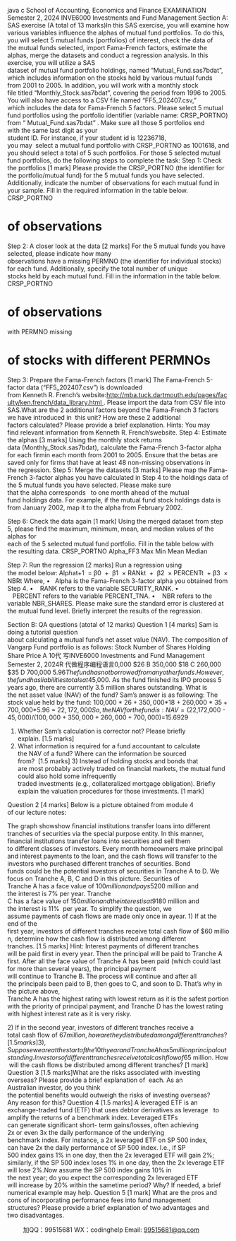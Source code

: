 java c
School of Accounting, Economics and Finance
EXAMINATION
Semester 2, 2024
INVE6000 Investments and Fund Management
Section A: SAS exercise (A total of 13 marks)In this SAS exercise, you will examine how various variables influence the alphas of mutual fund portfolios. To do this, you will select 5 mutual funds (portfolios) of interest, check the data of the mutual funds selected, import Fama-French factors, estimate the alphas, merge the datasets and conduct a regression analysis.
In this exercise, you will utilize a SAS dataset of mutual fund portfolio holdings, named “Mutual_Fund.sas7bdat”, which includes information on the stocks held by various mutual funds from 2001 to 2005. In addition, you will work with a monthly stock file titled “Monthly_Stock.sas7bdat”, covering the period from 1996 to 2005. You will also have access to a CSV file named “FF5_202407.csv,” which includes the data for Fama-French 5 factors.
Please select 5 mutual fund portfolios using the portfolio identifier (variable name: CRSP_PORTNO) from “ Mutual_Fund.sas7bdat” . Make sure all those 5 portfolios end with the same last digit as your student ID. For instance, if your student id is 12236718, you may  select a mutual fund portfolio with CRSP_PORTNO as 1001618, and you should select a total of 5 such portfolios.
For those 5 selected mutual fund portfolios, do the following steps to complete the task:
Step 1: Check the portfolios [1 mark]
Please provide the CRSP_PORTNO (the identifier for the portfolio/mutual fund) for the 5 mutual funds you have selected. Additionally, indicate the number of observations for each mutual fund in your sample. Fill in the required information in the table below.
CRSP_PORTNO
# of observations










Step 2: A closer look at the data [2 marks]
For the 5 mutual funds you have selected, please indicate how many observations have a missing PERMNO (the identifier for individual stocks) for each fund. Additionally, specify the total number of unique stocks held by each mutual fund. Fill in the information in the table below.
CRSP_PORTNO
# of observations
with PERMNO missing
# of stocks with different PERMNOs















Step 3: Prepare the Fama-French factors [1 mark]
The Fama-French 5-factor data (“FF5_202407.csv”) is downloaded from Kenneth R. French’s website:http://mba.tuck.dartmouth.edu/pages/faculty/ken.french/data_library.html .
Please import the data from CSV file into SAS.What are the 2 additional factors beyond the Fama-French 3 factors we have introduced in  this unit? How are these 2 additional factors calculated? Please provide a brief explanation. Hints: You may find relevant information from Kenneth R. French’swebsite.
Step 4: Estimate the alphas [3 marks]
Using the monthly stock returns data (Monthly_Stock.sas7bdat), calculate the Fama-French 3-factor alpha for each firmin each month from 2001 to 2005. Ensure that the betas are saved only for firms that have at least 48 non-missing observations in the regression.
Step 5: Merge the datasets [3 marks]
Please map the Fama-French 3-factor alphas you have calculated in Step 4 to the holdings data of the 5 mutual funds you have selected. Please make sure that the alpha corresponds   to one month ahead of the mutual fund holdings data. For example, if the mutual fund stock holdings data is from January 2002, map it to the alpha from February 2002.


Step 6: Check the data again [1 mark]
Using the merged dataset from step 5, please find the maximum, minimum, mean, and median values of the alphas for each of the 5 selected mutual fund portfolio. Fill in the table below with the resulting data.
CRSP_PORTNO
Alpha_FF3
Max
Min
Mean
Median

























Step 7: Run the regression [2 marks]
Run a regression using the model below:
Alpℎat+1  = β0  +  β1  × RANkt  +  β2  × PERCENTt  + β3  × NBRt
Where,
•   Alpha is the Fama-French 3-factor alpha you obtained from Step 4.
•    RANK refers to the variable SECURITY_RANK.
•    PERCENT refers to the variable PERCENT_TNA.
•    NBR refers to the variable NBR_SHARES.
Please make sure the standard error is clustered at the mutual fund level. Briefly interpret the results of the regression.




Section B: QA questions (atotal of 12 marks)
Question 1 [4 marks]
Sam is doing a tutorial question about calculating a mutual fund’s net asset value (NAV).
The composition of Vangarp Fund portfolio is as follows:
Stock
Number of Shares Holding
Share Price
A
10代 写INVE6000 Investments and Fund Management Semester 2, 2024R
代做程序编程语言0,000
$26
B
350,000
$18
C
260,000
$35
D
700,000
$5.96
The fund has not borrowed from any other funds. However, the fund has liabilities totals at $45,000. As the fund finished its IPO process 5 years ago, there are currently 3.5 million shares outstanding. What is the net asset value (NAV) of the fund?
Sam’s answer is as following:
The stock value held by the fund:
100,000 * $26 + 350,000 * $18 + 260,000 * $35 + 700,000 * $5.96 = $22,172,000
So, the NAV for the fund is:
NAV = ($22,172,000 - $45,000) / (100,000 + 350,000 + 260,000 + 700,000) = $15.6929
1) Whether Sam’s calculation is corrector not? Please briefly explain. [1.5 marks]
2) What information is required for a fund accountant to calculate the NAV of a fund? Where can the information be sourced from?  [1.5 marks]
3) Instead of holding stocks and bonds that are most probably actively traded on financial markets, the mutual fund could also hold some infrequently traded investments (e.g., collateralized mortgage obligation). Briefly explain the valuation procedures for those investments. [1 mark]




Question 2 [4 marks]
Below is a picture obtained from module 4 of our lecture notes:

The graph showshow financial institutions transfer loans into different tranches of securities via the special purpose entity. In this manner, financial institutions transfer loans into securities and sell them to different classes of investors. Every month homeowners make principal and interest payments to the loan, and the cash flows will transfer to the investors who purchased different tranches of securities. Bond funds could be the potential investors of securities in Tranche A to D.
We focus on Tranche A, B, C and D in this picture. Securities of Tranche A has a face value of $100 million and pays 5% interest annually to investors. Tranche B hasa face value of $200 million and the interest is 7% per year. Tranche C has a face value of $150 million and the interest is at 9% annually. Tranche D has a face value of $180 million and the interest is 11%  per year. To simplify the question, we assume payments of cash flows are made only once in ayear.
1) If at the end of the first year, investors of different tranches receive total cash flow of $60 million, determine how the cash flow is distributed among different tranches. [1.5 marks]
Hint: Interest payments of different tranches will be paid first in every year. Then the principal will be paid to Tranche A first. After all the face value of Tranche A has been paid (which could last for more than several years), the principal payment will continue to Tranche B. The process will continue and after all the principals been paid to B, then goes to C, and soon to D. That’s why in the picture above, Tranche A has the highest rating with lowest return as it is the safest portion with the priority of principal payment, and Tranche D has the lowest rating with highest interest rate as it is very risky.


2) If in the second year, investors of different tranches receive a total cash flow of $67 million, how are they distributed among different tranches? [1.5 marks]
3), Suppose we are at the start of the 10th year and Tranche A has 5 million principal outstanding. Investors of different tranches receive total cash flow of $65 million. How will the cash flows be distributed among different tranches? [1 mark]
Question 3 [1.5 marks]What are the risks associated with investing overseas? Please provide a brief explanation of  each. As an Australian investor, do you think the potential benefits would outweigh the risks of investing overseas? Any reason for this?
Question 4 [1.5 marks]
A leveraged ETF is an exchange-traded fund (ETF) that uses debtor derivatives as leverage   to amplify the returns of a benchmark index. Leveraged ETFs can generate significant short- term gains/losses, often achieving 2x or even 3x the daily performance of the underlying benchmark index. For instance, a 2x leveraged ETF on SP 500 index, can have 2x the daily performance of SP 500 index. I.e., if SP 500 index gains 1% in one day, then the 2x leveraged ETF will gain 2%; similarly, if the SP 500 index loses 1% in one day, then the 2x leverage ETF will lose 2%.Now assume the SP 500 index gains 10% in the next year; do you expect the corresponding 2x leveraged ETF will increase by 20% within the sametime period? Why? If needed, a brief numerical example may help.
Question 5 [1 mark]
What are the pros and cons of incorporating performance fees into fund management structures? Please provide a brief explanation of two advantages and two disadvantages.




         
加QQ：99515681  WX：codinghelp  Email: 99515681@qq.com
